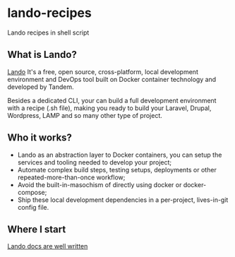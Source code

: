 # lando-recipes
Lando recipes in shell script

## What is Lando?
[Lando](https://lando.dev/) It's a free, open source, cross-platform, local development environment and DevOps tool built on Docker container technology and developed by Tandem.

Besides a dedicated CLI, your can build a full development environment with a recipe (.sh file), making you ready to build your Laravel, Drupal, Wordpress, LAMP and so many other type of project.

## Who it works?
- Lando as an abstraction layer to Docker containers, you can setup the services and tooling needed to develop your project;
- Automate complex build steps, testing setups, deployments or other repeated-more-than-once workflow;
- Avoid the built-in-masochism of directly using docker or docker-compose;
- Ship these local development dependencies in a per-project, lives-in-git config file.

## Where I start
[Lando docs are well written](https://docs.lando.dev/basics/)
 
